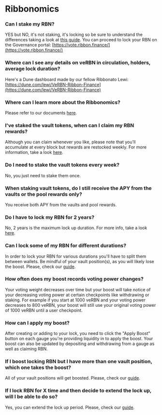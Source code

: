 # Ribbonomics

### Can I stake my RBN?

YES but NO, it's not staking, it's locking so be sure to understand the differences taking a look at [this guide](../ribbon-dao/how-to-lock-rbn-boost-and-claim-protocol-revenues.md). You can proceed to lock your RBN on the Governance portal: [https://vote.ribbon.finance/](https://vote.ribbon.finance/)

### Where can I see any details on veRBN in circulation, holders, average lock duration?

Here's a Dune dashboard made by our fellow Ribbonato Lewi: [https://dune.com/lewi/VeRBN-Ribbon-Finance](https://dune.com/lewi/VeRBN-Ribbon-Finance)

### Where can I learn more about the Ribbonomics?

Please refer to our documents [here](../ribbon-dao/overview-and-rbn-distribution.md).&#x20;

### I've staked the vault tokens, when can I claim my RBN rewards?

Although you can claim whenever you like, please note that you'll accumulate at every block but rewards are restocked weekly. For more information, take a look [here](../theta-vault/how-to-stake-unstake-vault-shares-and-claim-rewards.md).

### Do I need to stake the vault tokens every week?

No, you just need to stake them once.

### When staking vault tokens, do I still receive the APY from the vaults or the pool rewards only?

You receive both APY from the vaults and pool rewards.

### Do I have to lock my RBN for 2 years?

No, 2 years is the maximum lock up duration. For more info, take a look [here](../ribbon-dao/how-to-lock-rbn-boost-and-claim-protocol-revenues.md).

### Can I lock some of my RBN for different durations?

In order to lock your RBN for various durations you'll have to split them between wallets. Be mindful of your vault position(s), as you will likely lose the boost. Please, check our [guide](../ribbon-dao/how-to-lock-rbn-boost-and-claim-protocol-revenues.md).

### How often does my boost records voting power changes?

Your voting weight decreases over time but your boost will take notice of your decreasing voting power at certain checkpoints like withdrawing or staking. For example if you start at 1000 veRBN and your voting power decreases to 800 veRBN, your boost will still use your original voting power of 1000 veRBN until a user checkpoint.

### How can I apply my boost?

After creating or adding to your lock, you need to click the "Apply Boost" button on each gauge you're providing liquidity in to apply the boost. Your boost can also be updated by depositing and withdrawing from a gauge as well as claiming RBN.&#x20;

### If I boost locking RBN but I have more than one vault position, which one takes the boost?

All of your vault positions will get boosted. Please, check our [guide](../ribbon-dao/how-to-lock-rbn-boost-and-claim-protocol-revenues.md).

### If I lock RBN for X time and then decide to extend the lock up, will I be able to do so?

Yes, you can extend the lock up period. Please, check our [guide](../ribbon-dao/how-to-lock-rbn-boost-and-claim-protocol-revenues.md).
